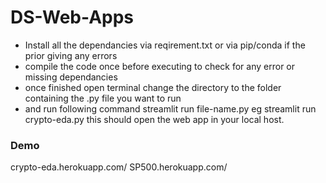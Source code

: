 # DS-Web-Apps

* Install all the dependancies via reqirement.txt or via pip/conda if the prior giving any errors   
* compile the code once before executing to check for any error or missing dependancies
* once finished open terminal change the directory to the folder containing the .py file you want to run
* and run following command streamlit run file-name.py
  eg streamlit run crypto-eda.py
  this should open the web app in your local host.

### Demo
crypto-eda.herokuapp.com/
SP500.herokuapp.com/
